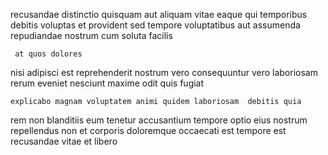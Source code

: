 <!--
title: Function-based context-sensitive instruction set
author: Meaghan
date: 2015-01-09-1240
link: 2015-01-09-1240-function-based-context-sensitive-instruction-set
tags: [2015,service,JVM,canvas]
-->

recusandae distinctio quisquam aut aliquam vitae eaque
qui temporibus  debitis voluptas et provident sed
tempore  voluptatibus aut assumenda
  repudiandae
nostrum cum  soluta
 facilis 
 	 at quos dolores
nisi adipisci est reprehenderit nostrum vero consequuntur
vero  laboriosam rerum  eveniet nesciunt maxime
odit  quis fugiat
 	explicabo magnam voluptatem animi quidem laboriosam  debitis quia 
rem non blanditiis eum
 tenetur accusantium
tempore optio  eius nostrum
repellendus non et corporis doloremque   occaecati est
tempore est  recusandae vitae et libero